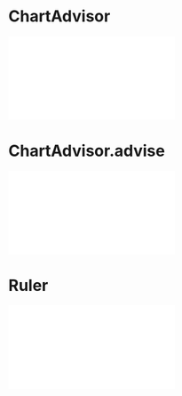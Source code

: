 # ChartAdvisor

<embed src='@/docs/api/chart-advisor/0_ChartAdvisor.zh.md'></embed>
# ChartAdvisor.advise

<embed src='@/docs/api/chart-advisor/1_ChartAdvisor-advise.zh.md'></embed>
# Ruler

<embed src='@/docs/api/chart-advisor/Ruler.zh.md'></embed>